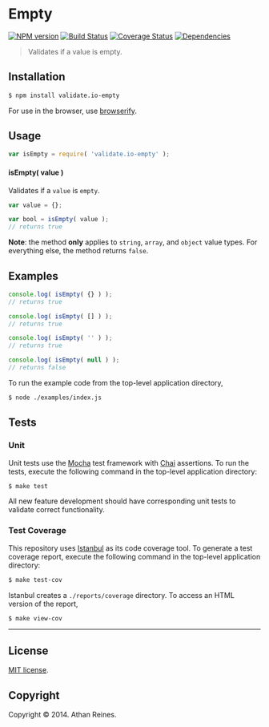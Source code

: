 Empty
===
[![NPM version][npm-image]][npm-url] [![Build Status][travis-image]][travis-url] [![Coverage Status][coveralls-image]][coveralls-url] [![Dependencies][dependencies-image]][dependencies-url]

> Validates if a value is empty.


## Installation

``` bash
$ npm install validate.io-empty
```

For use in the browser, use [browserify](https://github.com/substack/node-browserify).


## Usage

``` javascript
var isEmpty = require( 'validate.io-empty' );
```

#### isEmpty( value )

Validates if a `value` is `empty`.

``` javascript
var value = {};

var bool = isEmpty( value );
// returns true
```


__Note__: the method __only__ applies to `string`, `array`, and `object` value types. For everything else, the method returns `false`.


## Examples

``` javascript
console.log( isEmpty( {} ) );
// returns true

console.log( isEmpty( [] ) );
// returns true

console.log( isEmpty( '' ) );
// returns true

console.log( isEmpty( null ) );
// returns false
```

To run the example code from the top-level application directory,

``` bash
$ node ./examples/index.js
```


## Tests

### Unit

Unit tests use the [Mocha](http://mochajs.org) test framework with [Chai](http://chaijs.com) assertions. To run the tests, execute the following command in the top-level application directory:

``` bash
$ make test
```

All new feature development should have corresponding unit tests to validate correct functionality.


### Test Coverage

This repository uses [Istanbul](https://github.com/gotwarlost/istanbul) as its code coverage tool. To generate a test coverage report, execute the following command in the top-level application directory:

``` bash
$ make test-cov
```

Istanbul creates a `./reports/coverage` directory. To access an HTML version of the report,

``` bash
$ make view-cov
```


---
## License

[MIT license](http://opensource.org/licenses/MIT). 


## Copyright

Copyright &copy; 2014. Athan Reines.


[npm-image]: http://img.shields.io/npm/v/validate.io-empty.svg
[npm-url]: https://npmjs.org/package/validate.io-empty

[travis-image]: http://img.shields.io/travis/validate-io/empty/master.svg
[travis-url]: https://travis-ci.org/validate-io/empty

[coveralls-image]: https://img.shields.io/coveralls/validate-io/empty/master.svg
[coveralls-url]: https://coveralls.io/r/validate-io/empty?branch=master

[dependencies-image]: http://img.shields.io/david/validate-io/empty.svg
[dependencies-url]: https://david-dm.org/validate-io/empty

[dev-dependencies-image]: http://img.shields.io/david/dev/validate-io/empty.svg
[dev-dependencies-url]: https://david-dm.org/dev/validate-io/empty

[github-issues-image]: http://img.shields.io/github/issues/validate-io/empty.svg
[github-issues-url]: https://github.com/validate-io/empty/issues
